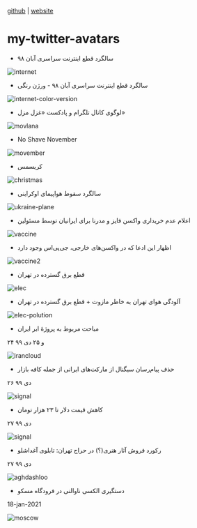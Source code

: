 [github](https://github.com/iamvee/my-twitter-avatars) | [website](http://iamv.ir/my-twitter-avatars)

# my-twitter-avatars

* سالگرد قطع اینترنت سراسری آبان ۹۸

![internet](./static/EmxiWThWMAM2gMr.png)


* سالگرد قطع اینترنت سراسری آبان ۹۸ - ورژن رنگی

![internet-color-version](./static/avatar3.png)


* لوگوی کانال تلگرام و پادکست «غزل مزل»

![movlana](./static/movlana.png)


* No Shave November

![movember](./static/avatar5.png)



* کریسمس

![christmas](./static/avatar-ch.png)



* سالگرد سقوط هواپیمای اوکراینی

![ukraine-plane](./static/avatar9.png)



* اعلام عدم خریداری واکسن فایز و مدرنا برای ایرانیان توسط مسئولین

![vaccine](./static/avatar88.png)


* اظهار این ادعا که در واکسن‌های خارجی، جی‌پی‌اس وجود دارد

![vaccine2](./static/avatar-gps2.png)



* قطع برق گسترده در تهران

![elec](./static/avatar-elec.png)



* آلودگی هوای تهران به خاطر مازوت + قطع برق گسترده در تهران

![elec-polution](./static/avatarpol.png)


* مباحث مربوط به پروژهٔ ابر ایران

۲۴ و ۲۵ دی ۹۹

![irancloud](./static/avatar-iran-cleoud.png)




* حذف پیام‌رسان سیگنال از مارکت‌های ایرانی از جمله کافه بازار

۲۶ دی ۹۹

![signal](./static/avatar-bazar-signal.png)



* کاهش قیمت دلار تا ۲۳ هزار تومان 

۲۷ دی ۹۹

![signal](./static/avatar-dollar.png)





* رکورد فروش آثار هنری(؟) در حراج تهران: تابلوی آغداشلو

۲۷ دی ۹۹

![aghdashloo](./static/avatar-aghdashloo.png)




* دستگیری الکسی ناوالنی در فرودگاه مسکو

18-jan-2021

![moscow](./static/avatar-novichok.png)


